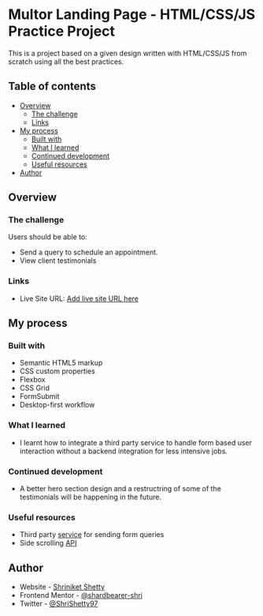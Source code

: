 # Multor Landing Page - HTML/CSS/JS Practice Project

This is a project based on a given design written with HTML/CSS/JS from scratch using all the best practices.


## Table of contents

- [Overview](#overview)
  - [The challenge](#the-challenge)
  - [Links](#links)
- [My process](#my-process)
  - [Built with](#built-with)
  - [What I learned](#what-i-learned)
  - [Continued development](#continued-development)
  - [Useful resources](#useful-resources)
- [Author](#author)

## Overview

### The challenge

Users should be able to:

- Send a query to schedule an appointment.
- View client testimonials

### Links

- Live Site URL: [Add live site URL here](https://multor-landing-page.netlify.app/)

## My process

### Built with

- Semantic HTML5 markup
- CSS custom properties
- Flexbox
- CSS Grid
- FormSubmit
- Desktop-first workflow

### What I learned

- I learnt how to integrate a third party service to handle form based user interaction without a backend integration for less intensive jobs.

### Continued development
- A better hero section design and a restructring of some of the testimonials will be happening in the future.

### Useful resources

- Third party [service](https://formsubmit.co/) for sending form queries
- Side scrolling [API](https://swiperjs.com/)

## Author

- Website - [Shriniket Shetty](https://shriniket-shetty.netlify.app/)
- Frontend Mentor - [@shardbearer-shri](https://www.frontendmentor.io/profile/shardbearer-shri)
- Twitter - [@ShriShetty97](https://twitter.com/ShriShetty97)
